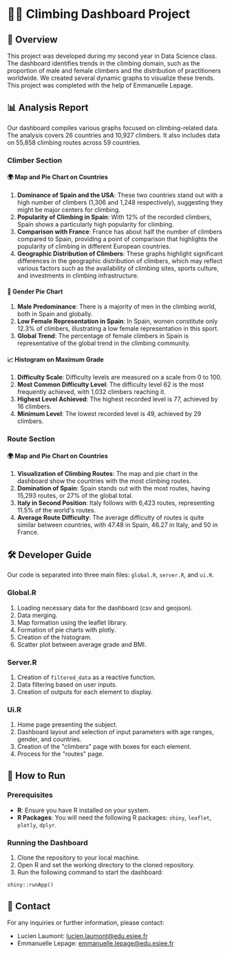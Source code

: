 
# 🧗‍♂️ Climbing Dashboard Project

## 🌟 Overview
This project was developed during my second year in Data Science class. The dashboard identifies trends in the climbing domain, such as the proportion of male and female climbers and the distribution of practitioners worldwide. We created several dynamic graphs to visualize these trends. This project was completed with the help of Emmanuelle Lepage.

## 📊 Analysis Report

Our dashboard compiles various graphs focused on climbing-related data. The analysis covers 26 countries and 10,927 climbers. It also includes data on 55,858 climbing routes across 59 countries.

### Climber Section

#### 🌍 Map and Pie Chart on Countries
1. **Dominance of Spain and the USA**: These two countries stand out with a high number of climbers (1,306 and 1,248 respectively), suggesting they might be major centers for climbing.
2. **Popularity of Climbing in Spain**: With 12% of the recorded climbers, Spain shows a particularly high popularity for climbing.
3. **Comparison with France**: France has about half the number of climbers compared to Spain, providing a point of comparison that highlights the popularity of climbing in different European countries.
4. **Geographic Distribution of Climbers**: These graphs highlight significant differences in the geographic distribution of climbers, which may reflect various factors such as the availability of climbing sites, sports culture, and investments in climbing infrastructure.

#### 🚻 Gender Pie Chart
1. **Male Predominance**: There is a majority of men in the climbing world, both in Spain and globally.
2. **Low Female Representation in Spain**: In Spain, women constitute only 12.3% of climbers, illustrating a low female representation in this sport.
3. **Global Trend**: The percentage of female climbers in Spain is representative of the global trend in the climbing community.

#### 📈 Histogram on Maximum Grade
1. **Difficulty Scale**: Difficulty levels are measured on a scale from 0 to 100.
2. **Most Common Difficulty Level**: The difficulty level 62 is the most frequently achieved, with 1,032 climbers reaching it.
3. **Highest Level Achieved**: The highest recorded level is 77, achieved by 16 climbers.
4. **Minimum Level**: The lowest recorded level is 49, achieved by 29 climbers.

### Route Section

#### 🌍 Map and Pie Chart on Countries
1. **Visualization of Climbing Routes**: The map and pie chart in the dashboard show the countries with the most climbing routes.
2. **Domination of Spain**: Spain stands out with the most routes, having 15,293 routes, or 27% of the global total.
3. **Italy in Second Position**: Italy follows with 6,423 routes, representing 11.5% of the world's routes.
4. **Average Route Difficulty**: The average difficulty of routes is quite similar between countries, with 47.48 in Spain, 46.27 in Italy, and 50 in France.

## 🛠️ Developer Guide

Our code is separated into three main files: `global.R`, `server.R`, and `ui.R`.

### Global.R
1. Loading necessary data for the dashboard (csv and geojson).
2. Data merging.
3. Map formation using the leaflet library.
4. Formation of pie charts with plotly.
5. Creation of the histogram.
6. Scatter plot between average grade and BMI.

### Server.R
1. Creation of `filtered_data` as a reactive function.
2. Data filtering based on user inputs.
3. Creation of outputs for each element to display.

### Ui.R
1. Home page presenting the subject.
2. Dashboard layout and selection of input parameters with age ranges, gender, and countries.
3. Creation of the "climbers" page with boxes for each element.
4. Process for the "routes" page.

## 🚀 How to Run

### Prerequisites
- **R**: Ensure you have R installed on your system.
- **R Packages**: You will need the following R packages: `shiny`, `leaflet`, `plotly`, `dplyr`.

### Running the Dashboard
1. Clone the repository to your local machine.
2. Open R and set the working directory to the cloned repository.
3. Run the following command to start the dashboard:

```
shiny::runApp()
```

## 📧 Contact
For any inquiries or further information, please contact:
- Lucien Laumont: lucien.laumont@edu.esiee.fr
- Emmanuelle Lepage: emmanuelle.lepage@edu.esiee.fr
